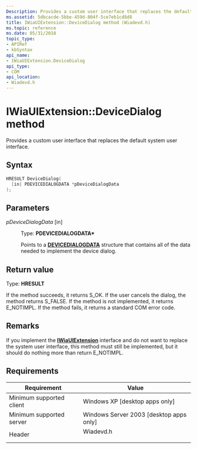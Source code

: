 ```yaml
---
Description: Provides a custom user interface that replaces the default system user interface.
ms.assetid: 5dbcacde-5bbe-459d-804f-5ce7eb1cd8d8
title: IWiaUIExtension::DeviceDialog method (Wiadevd.h)
ms.topic: reference
ms.date: 05/31/2018
topic_type: 
- APIRef
- kbSyntax
api_name: 
- IWiaUIExtension.DeviceDialog
api_type: 
- COM
api_location: 
- Wiadevd.h
---
```


# IWiaUIExtension::DeviceDialog method

Provides a custom user interface that replaces the default system user interface.

## Syntax


```C++
HRESULT DeviceDialog(
  [in] PDEVICEDIALOGDATA *pDeviceDialogData
);
```



## Parameters

<dl> <dt>

*pDeviceDialogData* \[in\]
</dt> <dd>

Type: **PDEVICEDIALOGDATA\***

Points to a [**DEVICEDIALOGDATA**](-wia-devicedialogdata.md) structure that contains all of the data needed to implement the device dialog.

</dd> </dl>

## Return value

Type: **HRESULT**

If the method succeeds, it returns S\_OK. If the user cancels the dialog, the method returns S\_FALSE. If the method is not implemented, it returns E\_NOTIMPL. If the method fails, it returns a standard COM error code.

## Remarks

If you implement the [**IWiaUIExtension**](-wia-iwiauiextension.md) interface and do not want to replace the system user interface, this method must still be implemented, but it should do nothing more than return E\_NOTIMPL.

## Requirements



| Requirement | Value |
|-------------------------------------|--------------------------------------------------------------------------------------|
| Minimum supported client<br/> | Windows XP \[desktop apps only\]<br/>                                          |
| Minimum supported server<br/> | Windows Server 2003 \[desktop apps only\]<br/>                                 |
| Header<br/>                   | <dl> <dt>Wiadevd.h</dt> </dl> |



 

 





